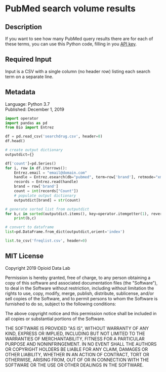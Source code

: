 # PubMed search volume results

## Description
If you want to see how many PubMed query results there are for each of these terms, you can use this Python code, filling in you [API key](https://ncbiinsights.ncbi.nlm.nih.gov/2017/11/02/new-api-keys-for-the-e-utilities/).

## Required Input
Input is a CSV with a single column (no header row) listing each search term on a separate line. 

## Metadata
Language: Python 3.7<br>
Published: December 1, 2019
<br>

```python
import operator
import pandas as pd
from Bio import Entrez

df = pd.read_csv('searchdrug.csv', header=0)
df.head()

# create output dictionary
outputdict={}

df['count']=pd.Series()
for i, row in df.iterrows():
    Entrez.email = "email@domain.com"
    handle = Entrez.esearch(db="pubmed", term=row['brand'], retmode="xml", datetype="pdat", api_key="INSERT PRIVATE API KEY HERE ")
    records = Entrez.read(handle)
    brand = row['brand']
    count = int(records["Count"])
    # populate output dictionary
    outputdict[brand] = str(count)

# generate sorted list from outputdict
for b,c in sorted(outputdict.items(), key=operator.itemgetter(1), reverse=True):
    print(b,c)

# convert to dataframe    
list=pd.DataFrame.from_dict(outputdict,orient='index')

list.to_csv('freqlist.csv', header=0)
```

## MIT License
Copyright 2019 Opioid Data Lab

Permission is hereby granted, free of charge, to any person obtaining a copy of this software and associated documentation files (the "Software"), to deal in the Software without restriction, including without limitation the rights to use, copy, modify, merge, publish, distribute, sublicense, and/or sell copies of the Software, and to permit persons to whom the Software is furnished to do so, subject to the following conditions:

The above copyright notice and this permission notice shall be included in all copies or substantial portions of the Software.

THE SOFTWARE IS PROVIDED "AS IS", WITHOUT WARRANTY OF ANY KIND, EXPRESS OR IMPLIED, INCLUDING BUT NOT LIMITED TO THE WARRANTIES OF MERCHANTABILITY, FITNESS FOR A PARTICULAR PURPOSE AND NONINFRINGEMENT. IN NO EVENT SHALL THE AUTHORS OR COPYRIGHT HOLDERS BE LIABLE FOR ANY CLAIM, DAMAGES OR OTHER LIABILITY, WHETHER IN AN ACTION OF CONTRACT, TORT OR OTHERWISE, ARISING FROM, OUT OF OR IN CONNECTION WITH THE SOFTWARE OR THE USE OR OTHER DEALINGS IN THE SOFTWARE.

